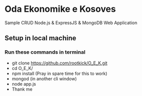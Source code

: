 # Oda Ekonomike e Kosoves
Sample CRUD Node.js & ExpressJS & MongoDB Web Application

## Setup in local machine
### Run these commands in terminal
- git clone https://github.com/rootkick/O_E_K.git
- cd O_E_K/
- npm install (Pray in spare time for this to work)
- mongod (in another cli window)
- node app.js
- Thank me
